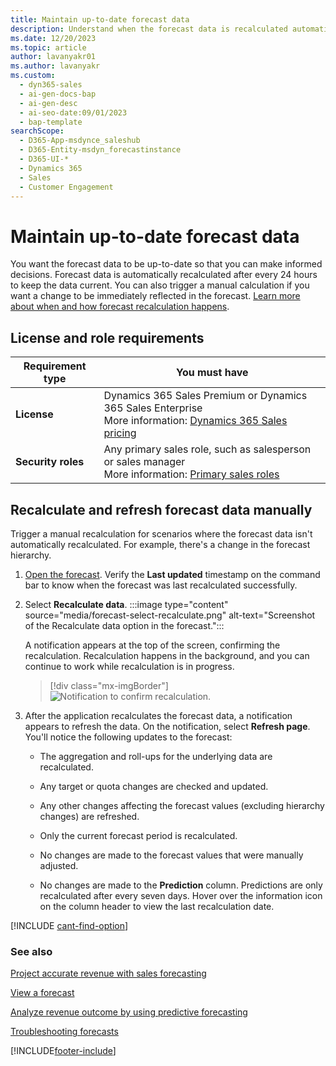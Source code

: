 ```yaml
---
title: Maintain up-to-date forecast data
description: Understand when the forecast data is recalculated automatically and when and how to trigger a manual recalculation.
ms.date: 12/20/2023
ms.topic: article
author: lavanyakr01
ms.author: lavanyakr
ms.custom:
  - dyn365-sales
  - ai-gen-docs-bap
  - ai-gen-desc
  - ai-seo-date:09/01/2023
  - bap-template
searchScope:
  - D365-App-msdynce_saleshub
  - D365-Entity-msdyn_forecastinstance
  - D365-UI-*
  - Dynamics 365
  - Sales
  - Customer Engagement
---
```


# Maintain up-to-date forecast data

You want the forecast data to be up-to-date so that you can make informed decisions. Forecast data is automatically recalculated after every 24 hours to keep the data current. You can also trigger a manual calculation if you want a change to be immediately reflected in the forecast. [Learn more about when and how forecast recalculation happens](forecast-recalculation-methods.md).

## License and role requirements

| Requirement type | You must have |
|-----------------------|---------|
| **License** | Dynamics 365 Sales Premium or Dynamics 365 Sales Enterprise  <br>More information: [Dynamics 365 Sales pricing](https://dynamics.microsoft.com/sales/pricing/) |
| **Security roles** | Any primary sales role, such as salesperson or sales manager<br>  More information: [Primary sales roles](security-roles-for-sales.md#primary-sales-roles)|


## Recalculate and refresh forecast data manually

Trigger a manual recalculation for scenarios where the forecast data isn't automatically recalculated. For example, there's a change in the forecast hierarchy.

1. [Open the forecast](view-forecasts.md). Verify the **Last updated** timestamp on the command bar to know when the forecast was last recalculated successfully.


1. Select **Recalculate data**.
    :::image type="content" source="media/forecast-select-recalculate.png" alt-text="Screenshot of the Recalculate data option in the forecast.":::

    A notification appears at the top of the screen, confirming the recalculation. Recalculation happens in the background, and you can continue to work while recalculation is in progress.

    > [!div class="mx-imgBorder"]
    > ![Notification to confirm recalculation.](media/forecast-recalculate-data-toast-notification.png "Notification to confirm recalculation")

2. After the application recalculates the forecast data, a notification appears to refresh the data. On the notification, select **Refresh page**. You'll notice the following updates to the forecast:

    -	The aggregation and roll-ups for the underlying data are recalculated.
    
    -	Any target or quota changes are checked and updated.
    
    -	Any other changes affecting the forecast values (excluding hierarchy changes) are refreshed.
    
    -	Only the current forecast period is recalculated.
    - No changes are made to the forecast values that were manually adjusted.
    - No changes are made to the **Prediction** column. Predictions are only recalculated after every seven days. Hover over the information icon on the column header to view the last recalculation date.
    
[!INCLUDE [cant-find-option](../includes/cant-find-option.md)]

### See also

[Project accurate revenue with sales forecasting](project-accurate-revenue-sales-forecasting.md)<br>

[View a forecast](view-forecasts.md)<br>

[Analyze revenue outcome by using predictive forecasting](/dynamics365/ai/sales/analyze-revenue-outcome-using-predictive-forecasting)

[Troubleshooting forecasts](ts-forecasts.md)


[!INCLUDE[footer-include](../includes/footer-banner.md)]

